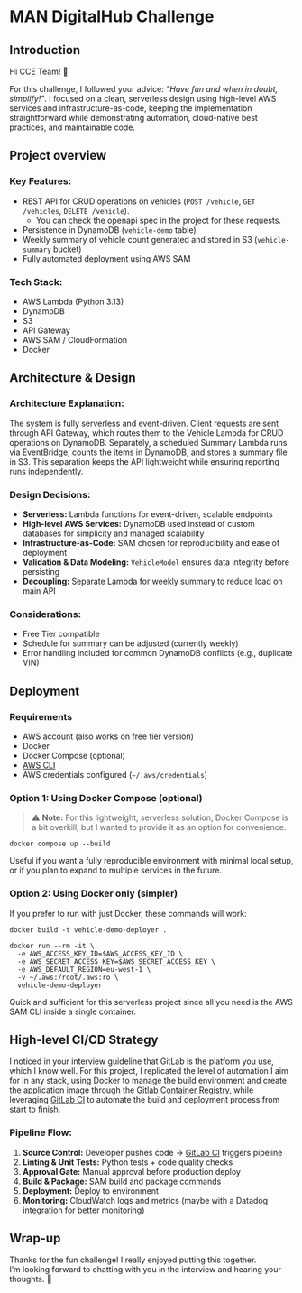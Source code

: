 # MAN DigitalHub Challenge

## Introduction

Hi CCE Team! 👋  

For this challenge, I followed your advice: *"Have fun and when in doubt, simplify!"*. I focused on a clean, serverless design using high-level AWS services and infrastructure-as-code, keeping the implementation straightforward while demonstrating automation, cloud-native best practices, and maintainable code.

## Project overview  

### Key Features:
- REST API for CRUD operations on vehicles (`POST /vehicle`, `GET /vehicles`, `DELETE /vehicle`). 
  - You can check the openapi spec in the project for these requests.  
- Persistence in DynamoDB (`vehicle-demo` table)  
- Weekly summary of vehicle count generated and stored in S3 (`vehicle-summary` bucket)  
- Fully automated deployment using AWS SAM  

### Tech Stack:
- AWS Lambda (Python 3.13)  
- DynamoDB  
- S3  
- API Gateway 
- AWS SAM / CloudFormation  
- Docker

## Architecture & Design  

### Architecture Explanation:
The system is fully serverless and event-driven. Client requests are sent through API Gateway, which routes them to the Vehicle Lambda for CRUD operations on DynamoDB. Separately, a scheduled Summary Lambda runs via EventBridge, counts the items in DynamoDB, and stores a summary file in S3. This separation keeps the API lightweight while ensuring reporting runs independently.

### Design Decisions:
- **Serverless:** Lambda functions for event-driven, scalable endpoints  
- **High-level AWS Services:** DynamoDB used instead of custom databases for simplicity and managed scalability  
- **Infrastructure-as-Code:** SAM chosen for reproducibility and ease of deployment  
- **Validation & Data Modeling:** `VehicleModel` ensures data integrity before persisting  
- **Decoupling:** Separate Lambda for weekly summary to reduce load on main API  

### Considerations:  
- Free Tier compatible  
- Schedule for summary can be adjusted (currently weekly)  
- Error handling included for common DynamoDB conflicts (e.g., duplicate VIN)  

## Deployment  

### Requirements
- AWS account (also works on free tier version)
- Docker  
- Docker Compose (optional)  
- [AWS CLI](https://aws.amazon.com/cli/)
- AWS credentials configured (`~/.aws/credentials`)

###  Option 1: Using Docker Compose (optional)  
> ⚠️ **Note:** For this lightweight, serverless solution, Docker Compose is a bit overkill, but I wanted to provide it as an option for convenience.  

```
docker compose up --build
```

Useful if you want a fully reproducible environment with minimal local setup, or if you plan to expand to multiple services in the future.

###  Option 2: Using Docker only (simpler)  
If you prefer to run with just Docker, these commands will work:  

```
docker build -t vehicle-demo-deployer .

docker run --rm -it \
  -e AWS_ACCESS_KEY_ID=$AWS_ACCESS_KEY_ID \
  -e AWS_SECRET_ACCESS_KEY=$AWS_SECRET_ACCESS_KEY \
  -e AWS_DEFAULT_REGION=eu-west-1 \
  -v ~/.aws:/root/.aws:ro \
  vehicle-demo-deployer
```

Quick and sufficient for this serverless project since all you need is the AWS SAM CLI inside a single container.

## High-level CI/CD Strategy

I noticed in your interview guideline that GitLab is the platform you use, which I know well. For this project, I replicated the level of automation I aim for in any stack, using Docker to manage the build environment and create the application image through the [Gitlab Container Registry](https://docs.gitlab.com/user/packages/container_registry/), while leveraging [GitLab CI](https://docs.gitlab.com/ci/) to automate the build and deployment process from start to finish.  

### Pipeline Flow:  

1. **Source Control:** Developer pushes code → [GitLab CI](https://docs.gitlab.com/ci/) triggers pipeline  
2. **Linting & Unit Tests:** Python tests + code quality checks  
3. **Approval Gate:** Manual approval before production deploy  
4. **Build & Package:** SAM build and package commands  
5. **Deployment:** Deploy to environment  
6. **Monitoring:** CloudWatch logs and metrics (maybe with a Datadog integration for better monitoring)


## Wrap-up

Thanks for the fun challenge! I really enjoyed putting this together.  
I’m looking forward to chatting with you in the interview and hearing your thoughts. 🙂